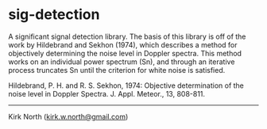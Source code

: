sig-detection
=============

A significant signal detection library. The basis of this library is off of the work by Hildebrand and Sekhon (1974),
which describes a method for objectively determining the noise level in Doppler spectra. This method works on an
individual power spectrum (Sn), and through an iterative process truncates Sn until the criterion for white noise is 
satisfied.

Hildebrand, P. H. and R. S. Sekhon, 1974: Objective determination of the noise level in Doppler Spectra. J. Appl.
Meteor., 13, 808-811.

---
Kirk North (kirk.w.north@gmail.com)
